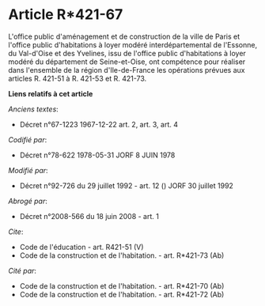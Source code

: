 # Article R*421-67

L'office public d'aménagement et de construction de la ville de Paris et l'office public d'habitations à loyer modéré
interdépartemental de l'Essonne, du Val-d'Oise et des Yvelines, issu de l'office public d'habitations à loyer modéré du
département de Seine-et-Oise, ont compétence pour réaliser dans l'ensemble de la région d'Ile-de-France les opérations
prévues aux articles R. 421-51 à R. 421-53 et R. 421-73.

**Liens relatifs à cet article**

_Anciens textes_:

  - Décret n°67-1223 1967-12-22 art. 2, art. 3, art. 4

_Codifié par_:

  - Décret n°78-622 1978-05-31 JORF 8 JUIN 1978

_Modifié par_:

  - Décret n°92-726 du 29 juillet 1992 - art. 12 () JORF 30 juillet 1992

_Abrogé par_:

  - Décret n°2008-566 du 18 juin 2008 - art. 1

_Cite_:

  - Code de l'éducation - art. R421-51 (V)
  - Code de la construction et de l'habitation. - art. R*421-73 (Ab)

_Cité par_:

  - Code de la construction et de l'habitation. - art. R*421-70 (Ab)
  - Code de la construction et de l'habitation. - art. R*421-72 (Ab)
